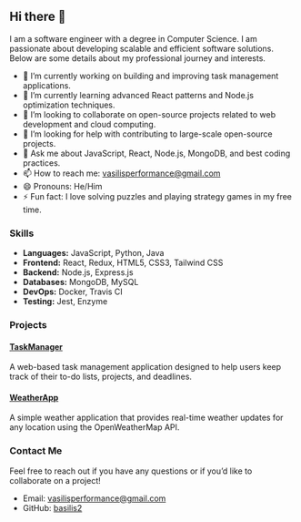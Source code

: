 ## Hi there 👋

I am a software engineer with a degree in Computer Science. I am passionate about developing scalable and efficient software solutions. Below are some details about my professional journey and interests.

- 🔭 I’m currently working on building and improving task management applications.
- 🌱 I’m currently learning advanced React patterns and Node.js optimization techniques.
- 👯 I’m looking to collaborate on open-source projects related to web development and cloud computing.
- 🤔 I’m looking for help with contributing to large-scale open-source projects.
- 💬 Ask me about JavaScript, React, Node.js, MongoDB, and best coding practices.
- 📫 How to reach me: [vasilisperformance@gmail.com](mailto:vasilisperformance@gmail.com)
- 😄 Pronouns: He/Him
- ⚡ Fun fact: I love solving puzzles and playing strategy games in my free time.

### Skills

- **Languages:** JavaScript, Python, Java
- **Frontend:** React, Redux, HTML5, CSS3, Tailwind CSS
- **Backend:** Node.js, Express.js
- **Databases:** MongoDB, MySQL
- **DevOps:** Docker, Travis CI
- **Testing:** Jest, Enzyme

### Projects

#### [TaskManager](https://github.com/basilis2/TaskManager)
A web-based task management application designed to help users keep track of their to-do lists, projects, and deadlines.

#### [WeatherApp](https://github.com/basilis2/WeatherApp)
A simple weather application that provides real-time weather updates for any location using the OpenWeatherMap API.

### Contact Me

Feel free to reach out if you have any questions or if you’d like to collaborate on a project!

- Email: [vasilisperformance@gmail.com](mailto:vasilisperformance@gmail.com)
- GitHub: [basilis2](https://github.com/basilis2)
